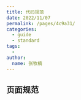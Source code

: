 ```yaml
---
title: 代码规范
date: 2022/11/07
permalink: /pages/4c9a31/
categories: 
  - guide
  - standard
tags: 
  - 
author: 
  name: 张牧楠
---
```

## 页面规范

